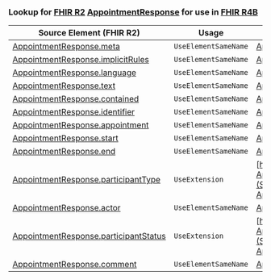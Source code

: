 ### Lookup for [FHIR R2](https://hl7.org/fhir/DSTU2/) [AppointmentResponse](https://hl7.org/fhir/DSTU2/AppointmentResponse.html) for use in [FHIR R4B](https://hl7.org/fhir/R4B/)

| Source Element (FHIR R2) | Usage | Target |
| -------------- | ----- | ------ |
| [AppointmentResponse.meta](https://hl7.org/fhir/DSTU2/AppointmentResponse.html#resource) | `UseElementSameName` | [AppointmentResponse.meta](https://hl7.org/fhir/R4B/AppointmentResponse.html#resource) |
| [AppointmentResponse.implicitRules](https://hl7.org/fhir/DSTU2/AppointmentResponse.html#resource) | `UseElementSameName` | [AppointmentResponse.implicitRules](https://hl7.org/fhir/R4B/AppointmentResponse.html#resource) |
| [AppointmentResponse.language](https://hl7.org/fhir/DSTU2/AppointmentResponse.html#resource) | `UseElementSameName` | [AppointmentResponse.language](https://hl7.org/fhir/R4B/AppointmentResponse.html#resource) |
| [AppointmentResponse.text](https://hl7.org/fhir/DSTU2/AppointmentResponse.html#resource) | `UseElementSameName` | [AppointmentResponse.text](https://hl7.org/fhir/R4B/AppointmentResponse.html#resource) |
| [AppointmentResponse.contained](https://hl7.org/fhir/DSTU2/AppointmentResponse.html#resource) | `UseElementSameName` | [AppointmentResponse.contained](https://hl7.org/fhir/R4B/AppointmentResponse.html#resource) |
| [AppointmentResponse.identifier](https://hl7.org/fhir/DSTU2/AppointmentResponse.html#resource) | `UseElementSameName` | [AppointmentResponse.identifier](https://hl7.org/fhir/R4B/AppointmentResponse.html#resource) |
| [AppointmentResponse.appointment](https://hl7.org/fhir/DSTU2/AppointmentResponse.html#resource) | `UseElementSameName` | [AppointmentResponse.appointment](https://hl7.org/fhir/R4B/AppointmentResponse.html#resource) |
| [AppointmentResponse.start](https://hl7.org/fhir/DSTU2/AppointmentResponse.html#resource) | `UseElementSameName` | [AppointmentResponse.start](https://hl7.org/fhir/R4B/AppointmentResponse.html#resource) |
| [AppointmentResponse.end](https://hl7.org/fhir/DSTU2/AppointmentResponse.html#resource) | `UseElementSameName` | [AppointmentResponse.end](https://hl7.org/fhir/R4B/AppointmentResponse.html#resource) |
| [AppointmentResponse.participantType](https://hl7.org/fhir/DSTU2/AppointmentResponse.html#resource) | `UseExtension` | [http://hl7.org/fhir/1.0/StructureDefinition/extension-AppointmentResponse.participantType](StructureDefinition-ext-R2-AppointmentResponse.participantType.html) |
| [AppointmentResponse.actor](https://hl7.org/fhir/DSTU2/AppointmentResponse.html#resource) | `UseElementSameName` | [AppointmentResponse.actor](https://hl7.org/fhir/R4B/AppointmentResponse.html#resource) |
| [AppointmentResponse.participantStatus](https://hl7.org/fhir/DSTU2/AppointmentResponse.html#resource) | `UseExtension` | [http://hl7.org/fhir/1.0/StructureDefinition/extension-AppointmentResponse.participantStatus](StructureDefinition-ext-R2-AppointmentResponse.participantStatus.html) |
| [AppointmentResponse.comment](https://hl7.org/fhir/DSTU2/AppointmentResponse.html#resource) | `UseElementSameName` | [AppointmentResponse.comment](https://hl7.org/fhir/R4B/AppointmentResponse.html#resource) |
